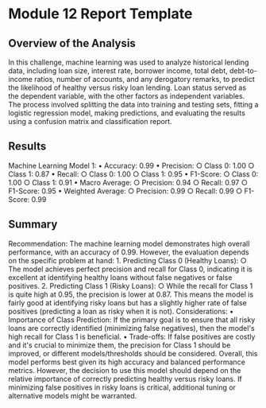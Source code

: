 # Module 12 Report Template

## Overview of the Analysis

In this challenge, machine learning was used to analyze historical lending data, including loan size, interest rate, borrower income, total debt, debt-to-income ratios, number of accounts, and any derogatory remarks, to predict the likelihood of healthy versus risky loan lending. Loan status served as the dependent variable, with the other factors as independent variables. The process involved splitting the data into training and testing sets, fitting a logistic regression model, making predictions, and evaluating the results using a confusion matrix and classification report.

## Results

Machine Learning Model 1:
	• Accuracy: 0.99
	• Precision:
		○ Class 0: 1.00
		○ Class 1: 0.87
	• Recall:
		○ Class 0: 1.00
		○ Class 1: 0.95
	• F1-Score:
		○ Class 0: 1.00
		○ Class 1: 0.91
	• Macro Average:
		○ Precision: 0.94
		○ Recall: 0.97
		○ F1-Score: 0.95
	• Weighted Average:
		○ Precision: 0.99
		○ Recall: 0.99
      		○ F1-Score: 0.99

      
## Summary

Recommendation:
The machine learning model demonstrates high overall performance, with an accuracy of 0.99. However, the evaluation depends on the specific problem at hand:
	1. Predicting Class 0 (Healthy Loans):
		○ The model achieves perfect precision and recall for Class 0, indicating it is excellent at identifying healthy loans without false negatives or false positives.
	2. Predicting Class 1 (Risky Loans):
		○ While the recall for Class 1 is quite high at 0.95, the precision is lower at 0.87. This means the model is fairly good at identifying risky loans but has a slightly higher rate of false positives (predicting a loan as risky when it is not).
Considerations:
	• Importance of Class Prediction: If the primary goal is to ensure that all risky loans are correctly identified (minimizing false negatives), then the model's high recall for Class 1 is beneficial.
	• Trade-offs: If false positives are costly and it's crucial to minimize them, the precision for Class 1 should be improved, or different models/thresholds should be considered.
Overall, this model performs best given its high accuracy and balanced performance metrics. However, the decision to use this model should depend on the relative importance of correctly predicting healthy versus risky loans. If minimizing false positives in risky loans is critical, additional tuning or alternative models might be warranted.

